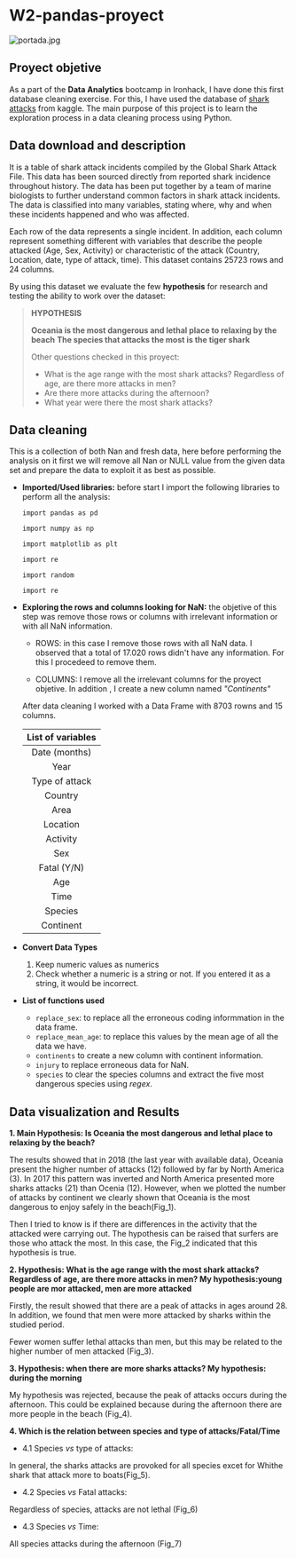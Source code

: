 # W2-pandas-proyect

![portada.jpg](https://cdn.pixabay.com/photo/2014/04/02/10/56/shark-305004_1280.png)

## Proyect objetive
As a part of the **Data Analytics** bootcamp in Ironhack, I have done this first database cleaning exercise. For this, I have used the database of [shark attacks](https://www.kaggle.com/teajay/global-shark-attacks) from kaggle. The main purpose of this project is to learn the exploration process in a data cleaning process using Python. 
 

## Data download and description
It is a table of shark attack incidents compiled by the Global Shark Attack File. This data has been sourced directly from reported shark incidence throughout history. The data has been put together by a team of marine biologists to further understand common factors in shark attack incidents. The data is classified into many variables, stating where, why and when these incidents happened and who was affected.

Each row of the data represents a single incident. In addition, each column represent something different with variables that describe the people attacked (Age, Sex, Activity) or characteristic of the attack (Country, Location, date, type of attack, time). This dataset contains 25723 rows and 24 columns.  

By using this dataset we evaluate the few **hypothesis** for research and testing the ability to work over the dataset:

> **HYPOTHESIS** 
>
> **Oceania is the most dangerous and lethal place to relaxing by the beach** 
> **The species that attacks the most is the tiger shark**
>
>Other questions checked in this proyect:
> - What is the age range with the most shark attacks? Regardless of age, are there more attacks in men?
>-  Are there more attacks during the afternoon?
>-  What year were there the most shark attacks?
>

        

## Data cleaning
This is a collection of both Nan and fresh data, here before performing the analysis on it first we will remove all Nan or NULL value from the given data set and prepare the data to exploit it as best as possible.

- **Imported/Used libraries:** before start I import the following libraries to perform all the analysis:

    `import pandas as pd`

    `import numpy as np`

    `import matplotlib as plt`

    `import re`

    `import random`

    `import re`

- **Exploring the rows and columns looking for NaN:** the objetive of this step was remove those rows or columns with irrelevant information or with all NaN information.
    * ROWS: in this case I remove those rows with all NaN data. I observed that a total of 17.020 rows didn't have any information. For this I procedeed to remove them.
    
    * COLUMNS: I remove all the irrelevant columns for the proyect objetive. In addition , I create a new column named *"Continents"*

    After data cleaning I worked with a Data Frame with 8703 rowns and 15 columns.

    | List of variables | 
    |:--------------------:|
    |Date (months) |
    |Year | 
    |Type of attack|
    |Country|
    |Area|
    |Location|
    |Activity|
    |Sex|
    |Fatal (Y/N)|
    |Age|
    |Time|
    |Species|
    |Continent|


- **Convert Data Types**
    1. Keep numeric values as numerics
    2. Check whether a numeric is a string or not. If you entered it as a string, it would be incorrect. 
    

- **List of functions used**
    - `replace_sex`: to replace all the erroneous coding informmation in the data frame. 
    - `replace_mean_age`: to replace this values by the mean age of all the data we have.
    - `continents` to create a new column with continent information.
    - `injury` to replace erroneous data for NaN.
    - `species` to clear the species columns and extract the five most dangerous species using *regex*.


## Data visualization and Results

**1. Main Hypothesis: Is Oceania the most dangerous and lethal place to relaxing by the beach?**

The results showed that in 2018 (the last year with available data), Oceania present the higher number of attacks (12) followed by far by North America (3). In 2017 this pattern was inverted and North America presented more sharks attacks (21) than Ocenia (12). However, when we plotted the number of attacks by continent we clearly shown that Oceania is the most dangerous to enjoy safely in the beach(Fig_1).

Then I tried to know is if there are differences in the activity that the attacked were carrying out. The hypothesis can be raised that surfers are those who attack the most. In this case, the Fig_2 indicated that this hypothesis is true.  
 
**2. Hypothesis: What is the age range with the most shark attacks? Regardless of age, are there more attacks in men? My hypothesis:young people are mor attacked,  men are more attacked** 

Firstly, the result showed that there are a peak of attacks in ages around 28. In addition, we found that men were more attacked by sharks within the studied period. 

Fewer women suffer lethal attacks than men, but this may be related to the higher number of men attacked (Fig_3).

**3. Hypothesis: when there are more sharks attacks? My hypothesis: during the morning** 

My hypothesis was rejected, because the peak of attacks occurs during the afternoon. This could be explained because during the afternoon there are more people in the beach (Fig_4). 

**4. Which is the relation between species and type of attacks/Fatal/Time**

- 4.1 Species *vs* type of attacks:

In general, the sharks attacks are provoked for all species excet for Whithe shark that attack more to boats(Fig_5).


- 4.2 Species *vs* Fatal attacks:

Regardless of species, attacks are not lethal (Fig_6)


- 4.3 Species *vs* Time:

All species attacks during the afternoon (Fig_7)

